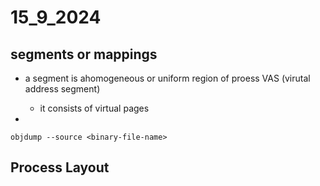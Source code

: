 # 15_9_2024


## segments or mappings
* a segment is ahomogeneous or uniform region of proess VAS (virutal address segment)
    * it consists of virtual pages

*

`objdump --source <binary-file-name>`



## Process Layout
